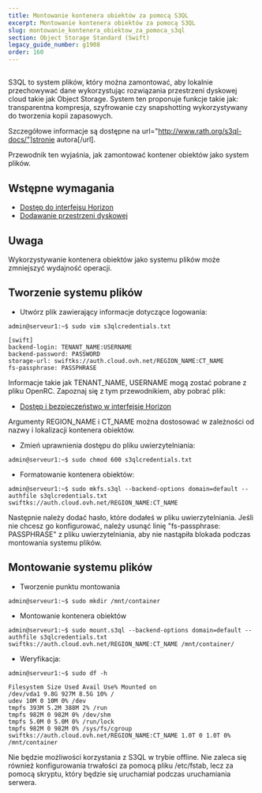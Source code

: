 ```yaml
---
title: Montowanie kontenera obiektów za pomocą S3QL
excerpt: Montowanie kontenera obiektów za pomocą S3QL
slug: montowanie_kontenera_obiektow_za_pomoca_s3ql
section: Object Storage Standard (Swift)
legacy_guide_number: g1908
order: 160
---
```



##
S3QL to system plików, który można zamontować, aby lokalnie przechowywać dane wykorzystując rozwiązania przestrzeni dyskowej cloud takie jak Object Storage.
System ten proponuje funkcje takie jak: transparentna kompresja, szyfrowanie czy snapshotting wykorzystywany do tworzenia kopii zapasowych.

Szczegółowe informacje są dostępne na url="http://www.rath.org/s3ql-docs/"]stronie autora[/url].

Przewodnik ten wyjaśnia, jak zamontować kontener obiektów jako system plików.


## Wstępne wymagania

- [Dostęp do interfejsu Horizon]({legacy}1773)
- [Dodawanie przestrzeni dyskowej](https://docs.ovh.com/pl/public-cloud/dodanie_przestrzeni_dyskowej/)



## Uwaga
Wykorzystywanie kontenera obiektów jako systemu plików może zmniejszyć wydajność operacji.


## Tworzenie systemu plików

- Utwórz plik zawierający informacje dotyczące logowania:

```
admin@serveur1:~$ sudo vim s3qlcredentials.txt

[swift]
backend-login: TENANT_NAME:USERNAME
backend-password: PASSWORD
storage-url: swiftks://auth.cloud.ovh.net/REGION_NAME:CT_NAME
fs-passphrase: PASSPHRASE
```



Informacje takie jak TENANT_NAME, USERNAME mogą zostać pobrane z pliku OpenRC.
Zapoznaj się z tym przewodnikiem, aby pobrać plik:

- [Dostęp i bezpieczeństwo w interfejsie Horizon]({legacy}1774)


Argumenty REGION_NAME i CT_NAME można dostosować w zależności od nazwy i lokalizacji kontenera obiektów.


- Zmień uprawnienia dostępu do pliku uwierzytelniania:

```
admin@serveur1:~$ sudo chmod 600 s3qlcredentials.txt
```


- Formatowanie kontenera obiektów:

```
admin@serveur1:~$ sudo mkfs.s3ql --backend-options domain=default --authfile s3qlcredentials.txt swiftks://auth.cloud.ovh.net/REGION_NAME:CT_NAME
```



Następnie należy dodać hasło, które dodałeś w pliku uwierzytelniania.
Jeśli nie chcesz go konfigurować, należy usunąć linię "fs-passphrase: PASSPHRASE"
z pliku uwierzytelniania, aby nie nastąpiła blokada podczas montowania systemu plików.


## Montowanie systemu plików

- Tworzenie punktu montowania

```
admin@serveur1:~$ sudo mkdir /mnt/container
```


- Montowanie kontenera obiektów

```
admin@serveur1:~$ sudo mount.s3ql --backend-options domain=default --authfile s3qlcredentials.txt swiftks://auth.cloud.ovh.net/REGION_NAME:CT_NAME /mnt/container/
```


- Weryfikacja:

```
admin@serveur1:~$ sudo df -h

Filesystem Size Used Avail Use% Mounted on
/dev/vda1 9.8G 927M 8.5G 10% /
udev 10M 0 10M 0% /dev
tmpfs 393M 5.2M 388M 2% /run
tmpfs 982M 0 982M 0% /dev/shm
tmpfs 5.0M 0 5.0M 0% /run/lock
tmpfs 982M 0 982M 0% /sys/fs/cgroup
swiftks://auth.cloud.ovh.net/REGION_NAME:CT_NAME 1.0T 0 1.0T 0% /mnt/container
```



Nie będzie możliwości korzystania z S3QL w trybie offline.
Nie zaleca się również konfigurowania trwałości za pomocą pliku /etc/fstab, lecz za pomocą skryptu, który będzie się uruchamiał podczas uruchamiania serwera.

